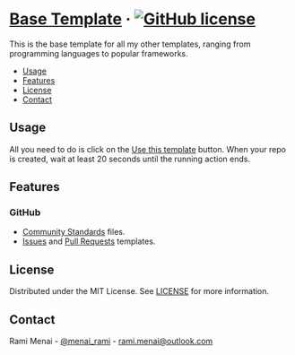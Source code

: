 # [Base Template](./README.md) &middot; [![GitHub license]](./LICENSE)

This is the base template for all my other templates, ranging from programming languages to popular frameworks.

<!-- Table of Contents -->

- [Usage](#usage)
- [Features](#features)
- [License](#license)
- [Contact](#contact)

## Usage

All you need to do is click on the [Use this template] button. When your repo is created, wait at least 20 seconds until
the running action ends.

## Features

### GitHub

- [Community Standards] files.
- [Issues](./.github/ISSUE_TEMPLATE) and [Pull Requests](./.github/pull_request_template.md) templates.

## License

Distributed under the MIT License. See [LICENSE](./LICENSE) for more information.

## Contact

Rami Menai - [@menai_rami][twitter] - [rami.menai@outlook.com][email]


<!-- Repository links -->

[community standards]: https://github.com/boilercodes/base/community
[use this template]: https://github.com/boilercodes/base/generate

<!-- Shields.io links -->

[gitHub license]: https://img.shields.io/badge/license-MIT-blue.svg

<!-- Social Media links -->

[email]: mailto:rami.menai@outlook.com
[twitter]: https://twitter.com/menai_rami
